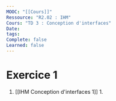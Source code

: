 ```yaml
---
MOOC: "[[Cours]]"
Ressource: "R2.02 : IHM"
Cours: "TD 3 : Conception d'interfaces"
Date: 
tags: 
Complete: false
Learned: false
---
```

# Exercice 1
1. [[IHM Conception d'interfaces 1]]
	1. 